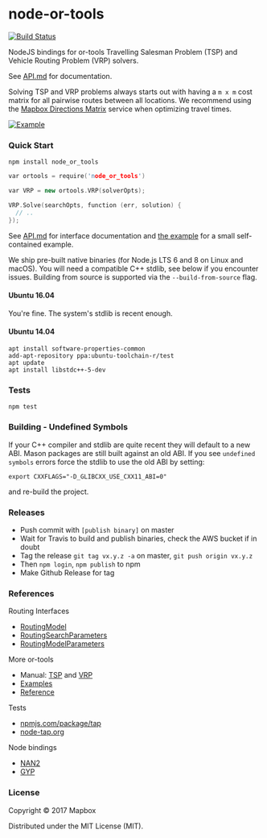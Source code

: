 # node-or-tools

[![Build Status](https://travis-ci.org/mapbox/node-or-tools.svg?branch=master)](https://travis-ci.org/mapbox/node-or-tools)

NodeJS bindings for or-tools Travelling Salesman Problem (TSP) and Vehicle Routing Problem (VRP) solvers.

See [API.md](API.md) for documentation.

Solving TSP and VRP problems always starts out with having a `m x m` cost matrix for all pairwise routes between all locations.
We recommend using the [Mapbox Directions Matrix](https://www.mapbox.com/api-documentation/#directions-matrix) service when optimizing travel times.

[![Example](https://raw.githubusercontent.com/mapbox/node-or-tools/master/example/solution.png?token=AAgLiX1m1BDa8ll0Lsk0xc6fz0RgQA1Lks5Y-VmAwA)](https://github.com/mapbox/node-or-tools/blob/master/example/solution.geojson)

### Quick Start

    npm install node_or_tools

```c++
var ortools = require('node_or_tools')

var VRP = new ortools.VRP(solverOpts);

VRP.Solve(searchOpts, function (err, solution) {
  // ..
});
```

See [API.md](API.md) for interface documentation and [the example](./example/README.md) for a small self-contained example.

We ship pre-built native binaries (for Node.js LTS 6 and 8 on Linux and macOS).
You will need a compatible C++ stdlib, see below if you encounter issues.
Building from source is supported via the `--build-from-source` flag.

#### Ubuntu 16.04

You're fine. The system's stdlib is recent enough.

#### Ubuntu 14.04

```
apt install software-properties-common
add-apt-repository ppa:ubuntu-toolchain-r/test
apt update
apt install libstdc++-5-dev
```

### Tests

    npm test


### Building - Undefined Symbols

If your C++ compiler and stdlib are quite recent they will default to a new ABI.
Mason packages are still built against an old ABI.
If you see `undefined symbols` errors force the stdlib to use the old ABI by setting:

    export CXXFLAGS="-D_GLIBCXX_USE_CXX11_ABI=0"

and re-build the project.

### Releases

- Push commit with `[publish binary]` on master
- Wait for Travis to build and publish binaries, check the AWS bucket if in doubt
- Tag the release `git tag vx.y.z -a` on master, `git push origin vx.y.z`
- Then `npm login`, `npm publish` to npm
- Make Github Release for tag

### References

Routing Interfaces
- [RoutingModel](https://github.com/google/or-tools/blob/v5.1/src/constraint_solver/routing.h#L14)
- [RoutingSearchParameters](https://github.com/google/or-tools/blob/v5.1/src/constraint_solver/routing_parameters.proto#L28-L29)
- [RoutingModelParameters](https://github.com/google/or-tools/blob/v5.1/src/constraint_solver/routing_parameters.proto#L263-L264)

More or-tools
- Manual: [TSP](https://acrogenesis.com/or-tools/documentation/user_manual/manual/TSP.html) and [VRP](https://acrogenesis.com/or-tools/documentation/user_manual/manual/VRP.html)
- [Examples](https://github.com/google/or-tools/tree/v5.1/examples/cpp)
- [Reference](https://developers.google.com/optimization/reference/)

Tests
- [npmjs.com/package/tap](https://www.npmjs.com/package/tap)
- [node-tap.org](http://www.node-tap.org)

Node bindings
- [NAN2](https://github.com/nodejs/nan#api)
- [GYP](https://gyp.gsrc.io)

### License

Copyright © 2017 Mapbox

Distributed under the MIT License (MIT).
